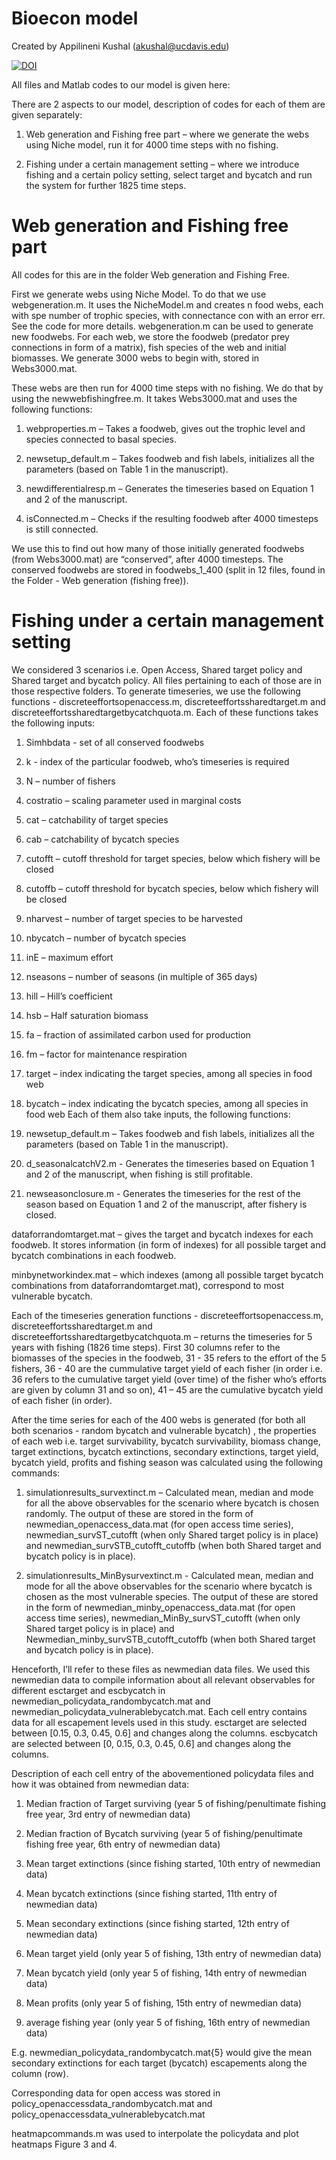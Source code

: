 # Bioecon model 

Created by Appilineni Kushal (akushal@ucdavis.edu)

[![DOI](https://zenodo.org/badge/757757339.svg)](https://zenodo.org/doi/10.5281/zenodo.10891491)

All files and Matlab codes to our model is given here:

There are 2 aspects to our model, description of codes for each of them are given separately: 

1)	Web generation and Fishing free part – where we generate the webs using Niche model, run it for 4000 time steps with no fishing.

2)	Fishing under a certain management setting – where we introduce fishing and a certain policy setting, select target and bycatch and run the system for further 1825 time steps.  

# Web generation and Fishing free part

All codes for this are in the folder Web generation and Fishing Free. 

First we generate webs using Niche Model. To do that we use webgeneration.m. It uses the NicheModel.m and creates n food webs, each with spe number of trophic species, with connectance con with an error err. See the code for more details. webgeneration.m can be used to generate new foodwebs. For each web, we store the foodweb (predator prey connections in form of a matrix), fish species of the web and initial biomasses. We generate 3000 webs to begin with, stored in Webs3000.mat.

These webs are then run for 4000 time steps with no fishing. We do that by using the newwebfishingfree.m. It takes Webs3000.mat and uses the following functions:

1)	webproperties.m – Takes a foodweb, gives out the trophic level and species connected to basal species.

2)	newsetup_default.m – Takes foodweb and fish labels, initializes all the parameters (based on Table 1 in the manuscript).
 
3)	newdifferentialresp.m – Generates the timeseries based on Equation 1 and 2 of the manuscript.

4)	isConnected.m – Checks if the resulting foodweb after 4000 timesteps is still connected.

We use this to find out how many of those initially generated foodwebs (from Webs3000.mat) are “conserved”, after 4000 timesteps. The conserved foodwebs are stored in foodwebs_1_400 (split in 12 files, found in the Folder - Web generation (fishing free)).

# Fishing under a certain management setting

We considered 3 scenarios i.e. Open Access, Shared target policy and Shared target and bycatch policy. All files pertaining to each of those are in those respective folders. To generate timeseries, we use the following functions - discreteeffortsopenaccess.m, discreteeffortssharedtarget.m and discreteeffortssharedtargetbycatchquota.m. Each of these functions takes the following inputs:

1)	Simhbdata - set of all conserved foodwebs

2)	k - index of the particular foodweb, who’s timeseries is required

3)	N – number of fishers

4)	costratio – scaling parameter used in marginal costs

5)	cat – catchability of target species

6)	cab – catchability of bycatch species

7)	cutofft – cutoff threshold for target species, below which fishery will be closed

8)	cutoffb – cutoff threshold for bycatch species, below which fishery will be closed

9)	nharvest – number of target species to be harvested

10)	nbycatch – number of bycatch species

11)	inE – maximum effort

12)	nseasons – number of seasons (in multiple of 365 days)

13)	hill – Hill’s coefficient

14)	hsb – Half saturation biomass

15)	fa – fraction of assimilated carbon used for production

16)	fm – factor for maintenance respiration

17)	target – index indicating the target species, among all species in food web

18)	bycatch – index indicating the bycatch species, among all species in food web
Each of them also take inputs, the following functions:

1)	newsetup_default.m – Takes foodweb and fish labels, initializes all the parameters (based on Table 1 in the manuscript).

2)	d_seasonalcatchV2.m - Generates the timeseries based on Equation 1 and 2 of the manuscript, when fishing is still profitable.

3)	newseasonclosure.m - Generates the timeseries for the rest of the season based on Equation 1 and 2 of the manuscript, after fishery is closed.


dataforrandomtarget.mat – gives the target and bycatch indexes for each foodweb. It stores information (in form of indexes) for all possible target and bycatch combinations in each foodweb.

minbynetworkindex.mat – which indexes (among all possible target bycatch combinations from dataforrandomtarget.mat), correspond to most vulnerable bycatch.

Each of the timeseries generation functions - discreteeffortsopenaccess.m, discreteeffortssharedtarget.m and discreteeffortssharedtargetbycatchquota.m – returns the timeseries for 5 years with fishing (1826 time steps). First 30 columns refer to the biomasses of the species in the foodweb, 31 - 35 refers to the effort of the 5 fishers, 36 - 40 are the cummulative target yield of each fisher (in order i.e. 36 refers to the cumulative target yield (over time) of the fisher who’s efforts are given by column 31 and so on), 41 – 45 are the cumulative bycatch yield of each fisher (in order).

After the time series for each of the 400 webs is generated (for both all both scenarios - random bycatch and vulnerable bycatch) , the properties of each web i.e. target survivability, bycatch survivability, biomass change, target extinctions, bycatch extinctions, secondary extinctions, target yield, bycatch yield, profits and fishing season was calculated using the following commands:

1.	simulationresults_survextinct.m – Calculated mean, median and mode for all the above observables for the scenario where bycatch is chosen randomly. The output of these are stored in the form of newmedian_openaccess_data.mat (for open access time series), newmedian_survST_cutofft (when only Shared target policy is in place) and newmedian_survSTB_cutofft_cutoffb (when both Shared target and bycatch policy is in place).

2.	simulationresults_MinBysurvextinct.m - Calculated mean, median and mode for all the above observables for the scenario where bycatch is chosen as the most vulnerable species. The output of these are stored in the form of newmedian_minby_openaccess_data.mat (for open access time series), newmedian_MinBy_survST_cutofft (when only Shared target policy is in place) and Newmedian_minby_survSTB_cutofft_cutoffb (when both Shared target and bycatch policy is in place).

Henceforth, I’ll refer to these files as newmedian data files.
We used this newmedian data to compile information about all relevant observables for different esctarget and escbycatch in newmedian_policydata_randombycatch.mat and newmedian_policydata_vulnerablebycatch.mat. Each cell entry contains data for all escapement levels used in this study.  esctarget are selected between [0.15, 0.3, 0.45, 0.6] and changes along the columns. escbycatch are selected between [0, 0.15, 0.3, 0.45, 0.6] and changes along the columns.

Description of each cell entry of the abovementioned policydata files and how it was obtained from newmedian data:

 1) Median fraction of Target surviving (year 5 of fishing/penultimate fishing free year, 3rd entry of newmedian data) 
2) Median fraction of Bycatch surviving (year 5 of fishing/penultimate fishing free year, 6th entry of newmedian data)

3) Mean target extinctions (since fishing started, 10th entry of newmedian data)

4) Mean bycatch extinctions (since fishing started, 11th entry of newmedian data)

5) Mean secondary extinctions (since fishing started, 12th entry of newmedian data)

6) Mean target yield (only year 5 of fishing, 13th entry of newmedian data)

7) Mean bycatch yield (only year 5 of fishing, 14th entry of newmedian data)

8) Mean profits (only year 5 of fishing, 15th entry of newmedian data)

9) average fishing year (only year 5 of fishing, 16th entry of newmedian data)

E.g. newmedian_policydata_randombycatch.mat{5} would give the mean secondary extinctions for each target (bycatch) escapements along the column (row).

Corresponding data for open access was stored in policy_openaccessdata_randombycatch.mat and policy_openaccessdata_vulnerablebycatch.mat

heatmapcommands.m was used to interpolate the policydata and plot heatmaps Figure 3 and 4.
 


 
